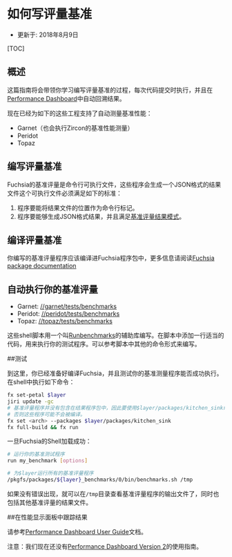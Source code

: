 <!--
# How to write benchmarks
-->

# 如何写评量基准

<!--
* Updated: 2018 August 9
-->

* 更新于: 2018年8月9日

[TOC]

<!--
## Overview
-->

## 概述

<!--
This guide will walk you through the process of writing a benchmark, running it at every
commit, and automatically tracking the results in the [Performance Dashboard].
-->

这篇指南将会带领你学习编写评量基准的过程，每次代码提交时执行，并且在[Performance Dashboard]中自动回溯结果。

<!--
Today we support automating benchmarks for these projects:
* Garnet (Also runs Zircon benchmarks)
* Peridot
* Topaz
-->

现在已经为如下的这些工程支持了自动测量基准性能：
* Garnet（也会执行Zircon的基准性能测量）
* Peridot
* Topaz

<!--
## Writing a benchmark
-->

## 编写评量基准

<!--
Fuchsia benchmarks are command-line executables that produce a JSON results file.  The
executable must meet the following criteria:

1. It accepts the location to the results file as a command line flag.
2. It produces JSON results that match the [benchmark results schema]:
-->

Fuchsia的基准评量是命令行可执行文件，这些程序会生成一个JSON格式的结果文件这个可执行文件必须满足如下的标准：

1. 程序要能将结果文件的位置作为命令行标记。
2. 程序要能够生成JSON格式结果，并且满足[基准评量结果模式]。

<!--
## Building your benchmark

Your benchmark executable should be built into a Fuchsia package.  For more information
please read the [Fuchsia package documentation].
-->

## 编译评量基准

你编写的基准评量程序应该编译进Fuchsia程序包中，更多信息请阅读[Fuchsia package documentation]

<!--
## Automating your benchmark

We have shell scripts that run all of a layer's benchmarks at every commit to that layer.

* Garnet: [//garnet/tests/benchmarks](https://fuchsia.googlesource.com/garnet/+/master/tests/benchmarks)
* Peridot: [//peridot/tests/benchmarks](https://fuchsia.googlesource.com/peridot/+/master/tests/benchmarks)
* Topaz: [//topaz/tests/benchmarks](https://fuchsia.googlesource.com/topaz/+/master/tests/benchmarks)

These shell scripts are written using a helper library called [Runbenchmarks].  Add a
command to the appropriate script to execute your test.  See the existing commands for
examples.
-->

## 自动执行你的基准评量

* Garnet: [//garnet/tests/benchmarks](https://fuchsia.googlesource.com/garnet/+/master/tests/benchmarks)
* Peridot: [//peridot/tests/benchmarks](https://fuchsia.googlesource.com/peridot/+/master/tests/benchmarks)
* Topaz: [//topaz/tests/benchmarks](https://fuchsia.googlesource.com/topaz/+/master/tests/benchmarks)

这些shell脚本用一个叫[Runbenchmarks]的辅助库编写。在脚本中添加一行适当的代码，用来执行你的测试程序。可以参考脚本中其他的命令形式来编写。

<!--
## Testing

At this point, you're ready to build Fuchsia and test that your benchmark runs
successfully. Run the following in a shell:

```sh
fx set-petal $layer
jiri update -gc
# Benchmarks are not included in production packages, so use $layer/packages/kitchen_sink
# or they will not be built.
fx set <arch> --packages $layer/packages/kitchen_sink
fx full-build && fx run
```

Once the Fuchsia shell is loaded:

```sh
# Run just your benchmark
run my_benchmark [options]

# Run all benchmarks for $layer
/pkgfs/packages/${layer}_benchmarks/0/bin/benchmarks.sh /tmp
```

If no errors occurred, you should see your benchmark's output file in `/tmp`, along with
the results files of other benchmarks.
-->

##测试

到这里，你已经准备好编译Fuchsia，并且测试你的基准测量程序能否成功执行。在shell中执行如下命令：

```sh
fx set-petal $layer
jiri update -gc
# 基准评量程序并没有包含在结果程序包中，因此要使用$layer/packages/kitchen_sink编译参数
# 否则这些程序可能不会被编译。
fx set <arch> --packages $layer/packages/kitchen_sink
fx full-build && fx run
```

一旦Fuchsia的Shell加载成功：

```sh
# 运行你的基准测试程序
run my_benchmark [options]

# 为$layer运行所有的基准评量程序
/pkgfs/packages/${layer}_benchmarks/0/bin/benchmarks.sh /tmp
```

如果没有错误出现，就可以在`/tmp`目录查看基准评量程序的输出文件了，同时也包括其他基准评量的结果文件。

<!--
## Tracking in the performance dashboard

Please see the [Performance Dashboard User Guide]

NOTE: We do not yet have a User guide for the [Performance Dashboard Version 2].

[benchmark results schema]: results_schema.md
[Fuchsia package documentation]: /development/build/packages.md
[Performance Dashboard]: https://chromeperf.appspot.com/report
[Performance Dashboard User Guide]: catapult_user_guide.md
[Performance Dashboard Version 2]: https://v2spa-dot-chromeperf.appspot.com/
[Runbenchmarks]: https://fuchsia.googlesource.com/garnet/+/master/testing/runbenchmarks
[//zircon/system/ulib/perftest]: https://fuchsia.googlesource.com/zircon/+/master/system/ulib/perftest/
[//garnet/go/src/benchmarks]: https://fuchsia.googlesource.com/garnet/+/master/go/src/benchmarks
-->

##在性能显示面板中跟踪结果

请参考[Performance Dashboard User Guide]文档。

注意：我们现在还没有[Performance Dashboard Version 2]的使用指南。

[基准评量结果模式]: results_schema.md
[Fuchsia package documentation]: /development/build/packages.md
[Performance Dashboard]: https://chromeperf.appspot.com/report
[Performance Dashboard User Guide]: catapult_user_guide.md
[Performance Dashboard Version 2]: https://v2spa-dot-chromeperf.appspot.com/
[Runbenchmarks]: https://fuchsia.googlesource.com/garnet/+/master/testing/runbenchmarks
[//zircon/system/ulib/perftest]: https://fuchsia.googlesource.com/zircon/+/master/system/ulib/perftest/
[//garnet/go/src/benchmarks]: https://fuchsia.googlesource.com/garnet/+/master/go/src/benchmarks

